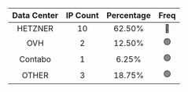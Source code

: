 | Data Center | IP Count | Percentage | Freq |
|:------------:|:--------:|:-----------:|:-----:|
| HETZNER | 10 | 62.50% | 🔴 |
| OVH | 2 | 12.50% | 🟢 |
| Contabo | 1 | 6.25% | 🟢 |
| OTHER | 3 | 18.75% | 🟢 |